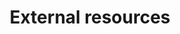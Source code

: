 ---
title: External resources
type: landing
aliases:
  - /suppliers/

sections:
  - block: portfolio
    id: external-resources
    content:
      title: External Resources
      subtitle:
      text: "{{% callout note %}}This page lists the suppliers of Keyple external resources. 
            You can filter them by the type of resource you're looking for, 
            then click on the supplier's name for more information.
            To reference your company please 
            [create an issue](https://github.com/eclipse-keyple/keyple-website/issues/new?template=external-resources-proposal.yml) on GitHub 
            **and/or** directly contribute to this website using the 
            [contribution guide]({{< relref \"community/contributing/\" >}}).
            {{% /callout %}}"
      filters:
        # Folders to display content from
        folders:
          - suppliers
        # Only show content with these tags
        tags: ["Reader plugins", "Card extensions", "Demos", "Tools", "Compliant terminals", "Training", "Development"]
        # Exclude content with these tags
        exclude_tags: []
        # Which Hugo page kinds to show (https://gohugo.io/templates/section-templates/#page-kinds)
        kinds:
          - page
      # Field to sort by, such as Date or Title
      sort_by: 'Title'
      sort_ascending: true
      # Default portfolio filter button
      # 0 corresponds to the first button below and so on
      # For example, 0 will default to showing all content as the first button below shows content with *any* tag
      default_button_index: 0
      # Filter button toolbar (optional).
      # Add or remove as many buttons as you like.
      # To show all content, set `tag` to "*".
      # To filter by a specific tag, set `tag` to an existing tag name.
      # To remove the button toolbar, delete the entire `buttons` block.
      buttons:
        - name: All
          tag: '*'
        - name: Reader plugins
          tag: Reader plugins
        - name: Card extensions
          tag: Card extensions
        - name: Demos
          tag: Demos
        - name: Tools
          tag: Tools
        - name: Compliant terminals
          tag: Compliant terminals
        - name: Training
          tag: Training
        - name: Development
          tag: Development
    design:
      # See Page Builder docs for all section customization options.
      # Choose how many columns the section has. Valid values: '1' or '2'.
      columns: '1'
      # Choose a listing view
      view: masonry
      # For Showcase view, flip alternate rows?
      flip_alt_rows: false
---